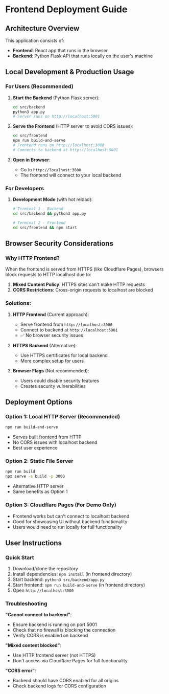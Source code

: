 # Frontend Deployment Guide

## Architecture Overview

This application consists of:
- **Frontend**: React app that runs in the browser
- **Backend**: Python Flask API that runs locally on the user's machine

## Local Development & Production Usage

### For Users (Recommended)

1. **Start the Backend** (Python Flask server):
   ```bash
   cd src/backend
   python3 app.py
   # Server runs on http://localhost:5001
   ```

2. **Serve the Frontend** (HTTP server to avoid CORS issues):
   ```bash
   cd src/frontend
   npm run build-and-serve
   # Frontend runs on http://localhost:3000
   # Connects to backend at http://localhost:5001
   ```

3. **Open in Browser**:
   - Go to `http://localhost:3000`
   - The frontend will connect to your local backend

### For Developers

1. **Development Mode** (with hot reload):
   ```bash
   # Terminal 1 - Backend
   cd src/backend && python3 app.py
   
   # Terminal 2 - Frontend
   cd src/frontend && npm start
   ```

## Browser Security Considerations

### Why HTTP Frontend?

When the frontend is served from HTTPS (like Cloudflare Pages), browsers block requests to HTTP localhost due to:

1. **Mixed Content Policy**: HTTPS sites can't make HTTP requests
2. **CORS Restrictions**: Cross-origin requests to localhost are blocked

### Solutions:

1. **HTTP Frontend** (Current approach):
   - Serve frontend from `http://localhost:3000`
   - Connect to backend at `http://localhost:5001`
   - ✅ No browser security issues

2. **HTTPS Backend** (Alternative):
   - Use HTTPS certificates for local backend
   - More complex setup for users

3. **Browser Flags** (Not recommended):
   - Users could disable security features
   - Creates security vulnerabilities

## Deployment Options

### Option 1: Local HTTP Server (Recommended)
```bash
npm run build-and-serve
```
- Serves built frontend from HTTP
- No CORS issues with localhost backend
- Best user experience

### Option 2: Static File Server
```bash
npm run build
npx serve -s build -p 3000
```
- Alternative HTTP server
- Same benefits as Option 1

### Option 3: Cloudflare Pages (For Demo Only)
- Frontend works but can't connect to localhost backend
- Good for showcasing UI without backend functionality
- Users would need to run locally for full functionality

## User Instructions

### Quick Start
1. Download/clone the repository
2. Install dependencies: `npm install` (in frontend directory)
3. Start backend: `python3 src/backend/app.py`
4. Start frontend: `npm run build-and-serve` (in frontend directory)
5. Open `http://localhost:3000`

### Troubleshooting

**"Cannot connect to backend"**:
- Ensure backend is running on port 5001
- Check that no firewall is blocking the connection
- Verify CORS is enabled on backend

**"Mixed content blocked"**:
- Use HTTP frontend server (not HTTPS)
- Don't access via Cloudflare Pages for full functionality

**"CORS error"**:
- Backend should have CORS enabled for all origins
- Check backend logs for CORS configuration